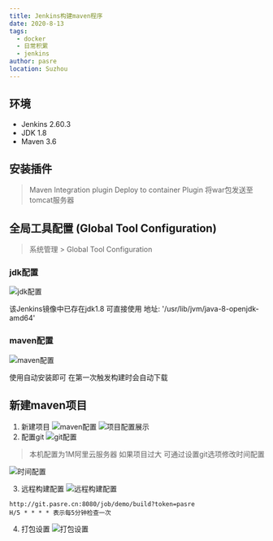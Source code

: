 ```yaml
---
title: Jenkins构建maven程序
date: 2020-8-13
tags: 
  - docker
  - 日常积累
  - jenkins
author: pasre
location: Suzhou  
---
```


## 环境
* Jenkins 2.60.3
* JDK 1.8
* Maven 3.6

## 安装插件
> Maven Integration plugin
Deploy to container Plugin  将war包发送至tomcat服务器

## 全局工具配置 (Global Tool Configuration)

> 系统管理 > Global Tool Configuration
### jdk配置
![jdk配置](http://nas.pasre.cn:10021/pasre/Image/raw/master/Jenkins/jdk_config_20181106105154.png "jdk配置")

该Jenkins镜像中已存在jdk1.8 可直接使用
地址: '/usr/lib/jvm/java-8-openjdk-amd64'
### maven配置

![maven配置](http://nas.pasre.cn:10021/pasre/Image/raw/master/Jenkins/maven_config_20181106105154.png "maven配置")

使用自动安装即可  在第一次触发构建时会自动下载

## 新建maven项目
1. 新建项目
![maven配置](http://nas.pasre.cn:10021/pasre/Image/raw/master/Jenkins/create_maven_20181106110938.png "maven配置")
![项目配置展示](http://nas.pasre.cn:10021/pasre/Image/raw/master/Jenkins/maven_save_20181106111130.png "项目配置展示")
2. 配置git
![git配置](http://nas.pasre.cn:10021/pasre/Image/raw/master/Jenkins/git_config_20181106111330.png "git配置")
>本机配置为1M阿里云服务器
如果项目过大 可通过设置git选项修改时间配置

![时间配置](http://nas.pasre.cn:10021/pasre/Image/raw/master/Jenkins/git_timeout_20181106111602.png "时间配置")

3. 远程构建配置
![远程构建配置](http://nas.pasre.cn:10021/pasre/Image/raw/master/Jenkins/build_config_20181106111805.png "远程构建配置")
```
http://git.pasre.cn:8080/job/demo/build?token=pasre
H/5 * * * * 表示每5分钟检查一次
```

4. 打包设置
![打包设置](http://nas.pasre.cn:10021/pasre/Image/raw/master/Jenkins/build_20181106112119.png "打包设置")

